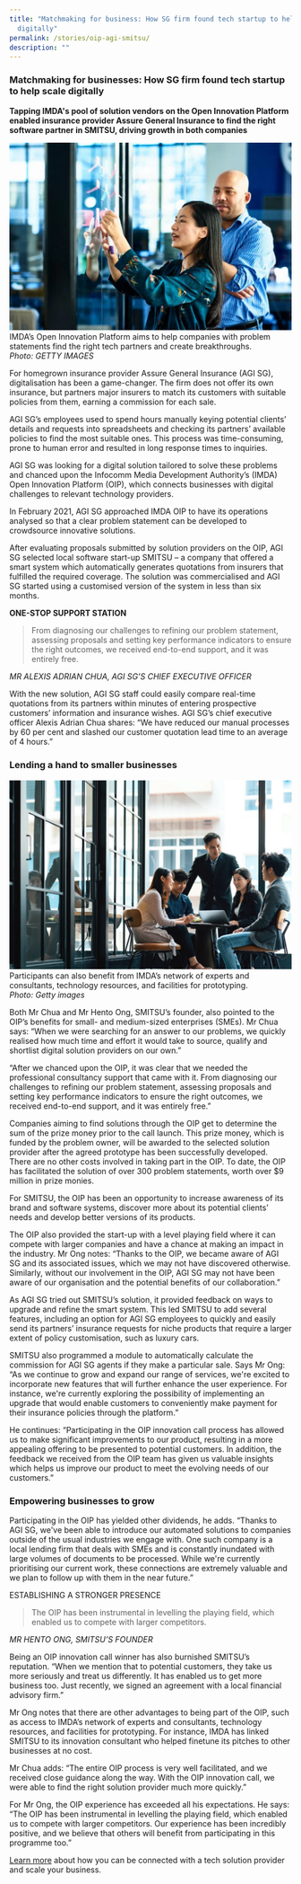 ```yaml
---
title: "Matchmaking for business: How SG firm found tech startup to help scale
  digitally"
permalink: /stories/oip-agi-smitsu/
description: ""
---
```

### Matchmaking for businesses: How SG firm found tech startup to help scale digitally

**Tapping IMDA's pool of solution vendors on the Open Innovation Platform enabled insurance provider Assure General Insurance to find the right software partner in SMITSU, driving growth in both companies**

![Photo: Getty images](/images/Success%20stories/ST%20ad%20-%20AGI%20x%20smitsu.png)
IMDA’s Open Innovation Platform aims to help companies with problem statements find the right tech partners and create breakthroughs. <br>
*Photo: GETTY IMAGES*

For homegrown insurance provider Assure General Insurance (AGI SG), digitalisation has been a game-changer. The firm does not offer its own insurance, but partners major insurers to match its customers with suitable policies from them, earning a commission for each sale.

AGI SG’s employees used to spend hours manually keying potential clients’ details and requests into spreadsheets and checking its partners’ available policies to find the most suitable ones. This process was time-consuming, prone to human error and resulted in long response times to inquiries. 

AGI SG was looking for a digital solution tailored to solve these problems and chanced upon the Infocomm Media Development Authority’s (IMDA) Open Innovation Platform (OIP), which connects businesses with digital challenges to relevant technology providers.

In February 2021, AGI SG approached IMDA OIP to have its operations analysed so that a clear problem statement can be developed to crowdsource innovative solutions.

After evaluating proposals submitted by solution providers on the OIP, AGI SG selected local software start-up SMITSU – a company that offered a smart system which automatically generates quotations from insurers that fulfilled the required coverage. The solution was commercialised and AGI SG started using a customised version of the system in less than six months.

**ONE-STOP SUPPORT STATION**
> From diagnosing our challenges to refining our problem statement, assessing proposals and setting key performance indicators to ensure the right outcomes, we received end-to-end support, and it was entirely free.

*MR ALEXIS ADRIAN CHUA, AGI SG’S CHIEF EXECUTIVE OFFICER*

With the new solution, AGI SG staff could easily compare real-time quotations from its partners within minutes of entering prospective customers’ information and insurance wishes. AGI SG’s chief executive officer Alexis Adrian Chua shares: “We have reduced our manual processes by 60 per cent and slashed our customer quotation lead time to an average of 4 hours.”

### Lending a hand to smaller businesses
![Getty images](/images/Success%20stories/ST%20ad%20-%20AGI%20x%20smitsu_2.png)
Participants can also benefit from IMDA’s network of experts and consultants, technology resources, and facilities for prototyping. <br>
*Photo: Getty images*

Both Mr Chua and Mr Hento Ong, SMITSU’s founder, also pointed to the OIP’s benefits for small- and medium-sized enterprises (SMEs). Mr Chua says: “When we were searching for an answer to our problems, we quickly realised how much time and effort it would take to source, qualify and shortlist digital solution providers on our own.”

“After we chanced upon the OIP, it was clear that we needed the professional consultancy support that came with it. From diagnosing our challenges to refining our problem statement, assessing proposals and setting key performance indicators to ensure the right outcomes, we received end-to-end support, and it was entirely free.”

Companies aiming to find solutions through the OIP get to determine the sum of the prize money prior to the call launch. This prize money, which is funded by the problem owner, will be awarded to the selected solution provider after the agreed prototype has been successfully developed. There are no other costs involved in taking part in the OIP. To date, the OIP has facilitated the solution of over 300 problem statements, worth over $9 million in prize monies.

For SMITSU, the OIP has been an opportunity to increase awareness of its brand and software systems, discover more about its potential clients’ needs and develop better versions of its products.

The OIP also provided the start-up with a level playing field where it can compete with larger companies and have a chance at making an impact in the industry. Mr Ong notes: “Thanks to the OIP, we became aware of AGI SG and its associated issues, which we may not have discovered otherwise. Similarly, without our involvement in the OIP, AGI SG may not have been aware of our organisation and the potential benefits of our collaboration.”

As AGI SG tried out SMITSU’s solution, it provided feedback on ways to upgrade and refine the smart system. This led SMITSU to add several features, including an option for AGI SG employees to quickly and easily send its partners’ insurance requests for niche products that require a larger extent of policy customisation, such as luxury cars.

SMITSU also programmed a module to automatically calculate the commission for AGI SG agents if they make a particular sale. Says Mr Ong: “As we continue to grow and expand our range of services, we're excited to incorporate new features that will further enhance the user experience. For instance, we're currently exploring the possibility of implementing an upgrade that would enable customers to conveniently make payment for their insurance policies through the platform.”

He continues: “Participating in the OIP innovation call process has allowed us to make significant improvements to our product, resulting in a more appealing offering to be presented to potential customers. In addition, the feedback we received from the OIP team has given us valuable insights which helps us improve our product to meet the evolving needs of our customers.”

### Empowering businesses to grow

Participating in the OIP has yielded other dividends, he adds. “Thanks to AGI SG, we've been able to introduce our automated solutions to companies outside of the usual industries we engage with. One such company is a local lending firm that deals with SMEs and is constantly inundated with large volumes of documents to be processed. While we're currently prioritising our current work, these connections are extremely valuable and we plan to follow up with them in the near future.”

ESTABLISHING A STRONGER PRESENCE
> The OIP has been instrumental in levelling the playing field, which enabled us to compete with larger competitors.

*MR HENTO ONG, SMITSU’S FOUNDER*

  
Being an OIP innovation call winner has also burnished SMITSU’s reputation. “When we mention that to potential customers, they take us more seriously and treat us differently. It has enabled us to get more business too. Just recently, we signed an agreement with a local financial advisory firm.”

Mr Ong notes that there are other advantages to being part of the OIP, such as access to IMDA’s network of experts and consultants, technology resources, and facilities for prototyping. For instance, IMDA has linked SMITSU to its innovation consultant who helped finetune its pitches to other businesses at no cost.

Mr Chua adds: “The entire OIP process is very well facilitated, and we received close guidance along the way. With the OIP innovation call, we were able to find the right solution provider much more quickly.”

For Mr Ong, the OIP experience has exceeded all his expectations. He says: “The OIP has been instrumental in levelling the playing field, which enabled us to compete with larger competitors. Our experience has been incredibly positive, and we believe that others will benefit from participating in this programme too.”

[Learn more](https://www.openinnovation.sg/imda?utm_medium=advertorial&utm_source=pixel&utm_campaign=assure_smitsu) about how you can be connected with a tech solution provider and scale your business.